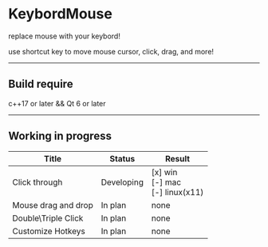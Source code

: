 # KeybordMouse
replace mouse with your keybord!

use shortcut key to move mouse cursor, click, drag, and more!

---
## Build require

c++17 or later && Qt 6 or later

---
## Working in progress

| Title               | Status     | Result                                   |
|---------------------|------------|------------------------------------------|
| Click through       | Developing | [x] win <br/>[-] mac <br/>[-] linux(x11) |
| Mouse drag and drop | In plan    | none                                     |
| Double\Triple Click | In plan    | none                                     |
| Customize Hotkeys   | In plan    | none                                     |

